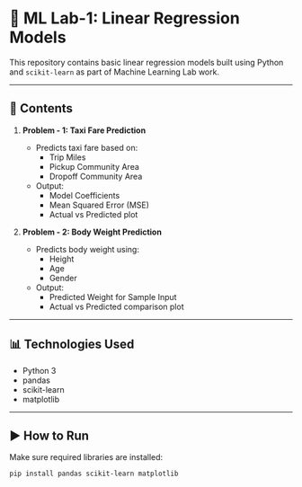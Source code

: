 # 🧪 ML Lab-1: Linear Regression Models

This repository contains basic linear regression models built using Python and `scikit-learn` as part of Machine Learning Lab work.

---

## 📁 Contents

1. **Problem - 1: Taxi Fare Prediction**
   - Predicts taxi fare based on:
     - Trip Miles
     - Pickup Community Area
     - Dropoff Community Area
   - Output:
     - Model Coefficients
     - Mean Squared Error (MSE)
     - Actual vs Predicted plot

2. **Problem - 2: Body Weight Prediction**
   - Predicts body weight using:
     - Height
     - Age
     - Gender
   - Output:
     - Predicted Weight for Sample Input
     - Actual vs Predicted comparison plot

---

## 📊 Technologies Used

- Python 3
- pandas
- scikit-learn
- matplotlib

---

## ▶️ How to Run

Make sure required libraries are installed:

```bash
pip install pandas scikit-learn matplotlib

